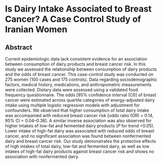 # Is Dairy Intake Associated to Breast Cancer? A Case Control Study of Iranian Women

## Abstract

Current epidemiologic data lack consistent evidence for an association between consumption of dairy products and breast cancer risk. In this study we assessed the relationship between consumption of dairy products and the odds of breast cancer. This case-control study was conducted on 275 women (100 cases and 175 controls). Data regarding sociodemographic factors, medical history, medications, and anthropometric measurements were collected. Dietary data were assessed using a validated food frequency questionnaire. The odds [95% confidence interval (CI)] of breast cancer were estimated across quartile categories of energy-adjusted dairy intake using multiple logistic regression models with adjustment for confounders. We observed that higher consumption of total dairy intake was accompanied with reduced breast cancer risk [odds ratio (OR) = 0.14, 95% CI = 0.04–0.38]. A similar inverse association was also observed for higher intakes of low-fat and fermented dairy products (_P_ for trend &lt;0.05). Lower intake of high-fat dairy was associated with reduced odds of breast cancer, and no significant association was found between nonfermented dairy and breast cancer risk. Our study demonstrates the protective effects of high intakes of total dairy, low-fat and fermented dairy, as well as low intakes of high-fat dairy products against breast cancer risk and shows no association with nonfermented dairy.